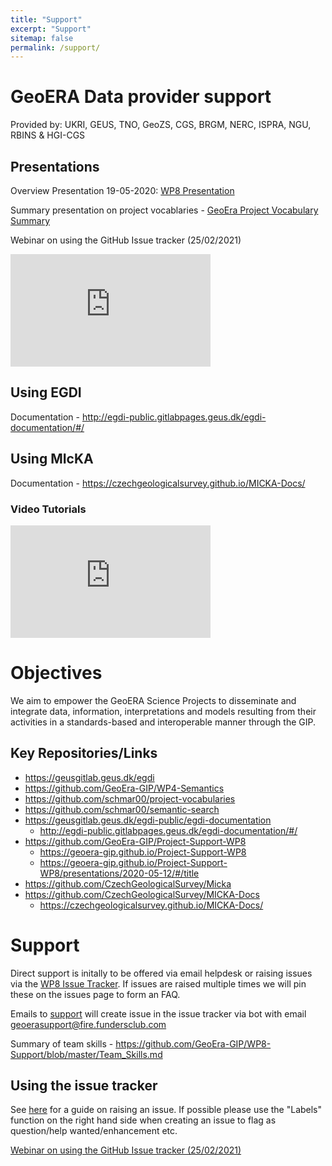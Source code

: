 ```yaml
---
title: "Support"
excerpt: "Support"
sitemap: false
permalink: /support/
---
```


# GeoERA Data provider support

Provided by: UKRI, GEUS, TNO, GeoZS, CGS, BRGM, NERC, ISPRA, NGU, RBINS & HGI-CGS

## Presentations

Overview Presentation 19-05-2020: [WP8 Presentation](https://geoera-gip.github.io/Project-Support-WP8/presentations/2020-05-12/#/title)

Summary presentation on project vocablaries - [GeoEra Project Vocabulary Summary](https://geoera-gip.github.io/Project-Support-WP8/presentations/GeoEraProjectVocab_briefInfo_09062020.html)

Webinar on using the GitHub Issue tracker (25/02/2021)

<iframe width="320" height="180" src="https://www.youtube.com/embed/Uc-66HAJ1Y8?controls=0&amp;showinfo=0" frameborder="0" allowfullscreen></iframe>

## Using EGDI 

Documentation - <http://egdi-public.gitlabpages.geus.dk/egdi-documentation/#/>

## Using MIcKA 

Documentation - <https://czechgeologicalsurvey.github.io/MICKA-Docs/>

### Video Tutorials

<iframe width="320" height="180" src="https://www.youtube.com/embed/videoseries?list=PLrUsUX02MJ2bT7HEH6puswgE5xn_vgBh-" frameborder="0" allowfullscreen></iframe>



# Objectives

We aim to empower the GeoERA Science Projects to disseminate and integrate data, information, interpretations and models resulting from their activities in a standards-based and interoperable manner through the GIP.

## Key Repositories/Links

* <https://geusgitlab.geus.dk/egdi>
* <https://github.com/GeoEra-GIP/WP4-Semantics>
* <https://github.com/schmar00/project-vocabularies>
* <https://github.com/schmar00/semantic-search>
* <https://geusgitlab.geus.dk/egdi-public/egdi-documentation>
  * <http://egdi-public.gitlabpages.geus.dk/egdi-documentation/#/>
* <https://github.com/GeoEra-GIP/Project-Support-WP8>
  * <https://geoera-gip.github.io/Project-Support-WP8>
  * <https://geoera-gip.github.io/Project-Support-WP8/presentations/2020-05-12/#/title>
* <https://github.com/CzechGeologicalSurvey/Micka>
* <https://github.com/CzechGeologicalSurvey/MICKA-Docs>
  * <https://czechgeologicalsurvey.github.io/MICKA-Docs/>

# Support

Direct support is initally to be offered via email helpdesk or raising issues via the [WP8 Issue Tracker](https://github.com/GeoEra-GIP/WP8-Support/issues). If issues are raised multiple times we will pin these on the issues page to form an FAQ.

Emails to [support](support@geoera.eu) will create issue in the issue tracker via bot with email <geoerasupport@fire.fundersclub.com> 

Summary of team skills  - <https://github.com/GeoEra-GIP/WP8-Support/blob/master/Team_Skills.md>

## Using the issue tracker

See [here](https://help.github.com/articles/creating-an-issue/) for a guide on raising an issue. If possible please use the "Labels" function on the right hand side when creating an issue to flag as question/help wanted/enhancement etc.     

[Webinar on using the GitHub Issue tracker (25/02/2021)](https://youtu.be/Uc-66HAJ1Y8)

